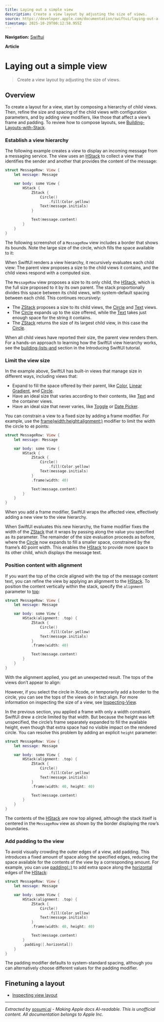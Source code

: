 ```yaml
---
title: Laying out a simple view
description: Create a view layout by adjusting the size of views.
source: https://developer.apple.com/documentation/swiftui/laying-out-a-simple-view
timestamp: 2025-10-29T00:12:58.955Z
---
```


**Navigation:** [Swiftui](/documentation/swiftui)

**Article**

# Laying out a simple view

> Create a view layout by adjusting the size of views.

## Overview

To create a layout for a view, start by composing a hierarchy of child views. Then, refine the size and spacing of the child views with configuration parameters, and by adding view modifiers, like those that affect a view’s frame and padding. To review how to compose layouts, see [Building-Layouts-with-Stack](/documentation/swiftui/building-layouts-with-stack-views).

### Establish a view hierarchy

The following example creates a view to display an incoming message from a messaging service. The view uses an [HStack](/documentation/swiftui/hstack) to collect a view that identifies the sender and another that provides the content of the message:

```swift
struct MessageRow: View {
    let message: Message

    var body: some View {
        HStack {
            ZStack {
                Circle()
                    .fill(Color.yellow)
                Text(message.initials)
            }

            Text(message.content)
        }
    }
}
```

The following screenshot of a `MessageRow` view includes a border that shows its bounds. Note the large size of the circle, which fills the space available to it:



When SwiftUI renders a view hierarchy, it recursively evaluates each child view: The parent view proposes a size to the child views it contains, and the child views respond with a computed size.



The `MessageRow` view proposes a size to its only child, the [HStack](/documentation/swiftui/hstack), which is the full size proposed to it by its own parent. The stack proportionally divides this space between its child views, with system-default spacing between each child. This continues recursively:

- The [ZStack](/documentation/swiftui/zstack) proposes a size to its child views, the [Circle](/documentation/swiftui/circle) and [Text](/documentation/swiftui/text) views.
- The [Circle](/documentation/swiftui/circle) expands up to the size offered, while the [Text](/documentation/swiftui/text) takes just enough space for the string it contains.
- The [ZStack](/documentation/swiftui/zstack) returns the size of its largest child view, in this case the [Circle](/documentation/swiftui/circle).

When all child views have reported their size, the parent view renders them. For a hands-on approach to learning how the SwiftUI view hierarchy works, see the [building-lists-and](/tutorials/SwiftUI/building-lists-and-navigation) section in the Introducing SwiftUI tutorial.

### Limit the view size

In the example above, SwiftUI has built-in views that manage size in different ways, including views that:

- Expand to fill the space offered by their parent, like [Color](/documentation/swiftui/color), [Linear Gradient](/documentation/swiftui/lineargradient), and [Circle](/documentation/swiftui/circle).
- Have an ideal size that varies according to their contents, like [Text](/documentation/swiftui/text) and the container views.
- Have an ideal size that never varies, like [Toggle](/documentation/swiftui/toggle) or [Date Picker](/documentation/swiftui/datepicker).

You can constrain a view to a fixed size by adding a frame modifier. For example, use the [frame(width:height:alignment:)](/documentation/swiftui/view/frame(width:height:alignment:)) modifier to limit the width the circle to `40` points:

```swift
struct MessageRow: View {
    let message: Message

    var body: some View {
        HStack {
            ZStack {
                Circle()
                    .fill(Color.yellow)
                Text(message.initials)
            }
            .frame(width: 40)

            Text(message.content)
        }
    }
}
```

When you add a frame modifier, SwiftUI wraps the affected view, effectively adding a new view to the view hierarchy.



When SwiftUI evaluates this new hierarchy, the frame modifier fixes the width of the [ZStack](/documentation/swiftui/zstack) that it wraps by passing along the value you specified as its parameter. The remainder of the size evaluation proceeds as before, where the [Circle](/documentation/swiftui/circle) now expands to fill a smaller space, constrained by the frame’s 40 point width. This enables the [HStack](/documentation/swiftui/hstack) to provide more space to its other child, which displays the message text.



### Position content with alignment

If you want the top of the circle aligned with the top of the message content text, you can refine the view by applying an alignment to the [HStack](/documentation/swiftui/hstack). To position the content vertically within the stack, specify the `alignment` parameter to [top](/documentation/swiftui/verticalalignment/top):

```swift
struct MessageRow: View {
    let message: Message

    var body: some View {
        HStack(alignment: .top) {
            ZStack {
                Circle()
                    .fill(Color.yellow)
                Text(message.initials)
            }
            .frame(width: 40)

            Text(message.content)
        }
    }
}
```

With the alignment applied, you get an unexpected result. The tops of the views don’t appear to align:



However, if you select the circle in Xcode, or temporarily add a border to the circle, you can see the tops of the views do in fact align. For more information on inspecting the size of a view, see [Inspecting-View](/documentation/swiftui/inspecting-view-layout).



In the previous section, you applied a frame with only a width constraint. SwiftUI drew a circle limited by that width. But because the height was left unspecified, the circle’s frame separately expanded to fill the available height, even though that extra space had no visible impact on the rendered circle. You can resolve this problem by adding an explicit `height` parameter:

```swift
struct MessageRow: View {
    let message: Message

    var body: some View {
        HStack(alignment: .top) {
            ZStack {
                Circle()
                    .fill(Color.yellow)
                Text(message.initials)
            }
            .frame(width: 40, height: 40)

            Text(message.content)
        }
    }
}
```

The contents of the [HStack](/documentation/swiftui/hstack) are now top aligned, although the stack itself is centered in the `MessageRow` view as shown by the border displaying the row’s boundaries.



### Add padding to the view

To avoid visually crowding the outer edges of a view, add padding. This introduces a fixed amount of space along the specified edges, reducing the space available for the contents of the view by a corresponding amount. For example, you can use [padding(_:_:)](/documentation/swiftui/view/padding(_:_:)) to add extra space along the [horizontal](/documentation/swiftui/edge/set/horizontal) edges of the [HStack](/documentation/swiftui/hstack):

```swift
struct MessageRow: View {
    let message: Message

    var body: some View {
        HStack(alignment: .top) {
            ZStack {
                Circle()
                    .fill(Color.yellow)
                Text(message.initials)
            }
            .frame(width: 40, height: 40)

            Text(message.content)
        }
        .padding([.horizontal])
    }
}
```

The padding modifier defaults to system-standard spacing, although you can alternatively choose different values for the padding modifier. 

## Finetuning a layout

- [Inspecting view layout](/documentation/swiftui/inspecting-view-layout)

---

*Extracted by [sosumi.ai](https://sosumi.ai) - Making Apple docs AI-readable.*
*This is unofficial content. All documentation belongs to Apple Inc.*
